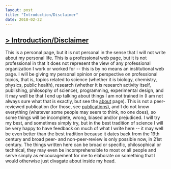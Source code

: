 ```yaml
---
layout: post
title: "Introduction/Disclaimer"
date: 2018-02-22
---
```

## [> Introduction/Disclaimer](https://caesoma.github.io/archive/standalone/2018-02-22-introduction-disclaimer)

This is a personal page, but it is not personal in the sense that I will not write about my personal life.
This is a professional web page, but it is not professional in that it does not represent the view of any professional organization I work or worked for -- this is by no means an institutional web page.
I will be giving my personal opinion or perspective on professional topics, that is, topics related to science (whether it is biology, chemistry, physics, public health), research (whether it is research activity itself, publishing, philosophy of science), programming, experimental design, and it may well be that I end up talking about things I am not trained in (I am not always sure what that is exactly, but see the [about](https://caesoma.github.io/about/) page).
This is not a peer-reviewed publication (for those, see [publications](https://caesoma.github.io/publications)), and I do not know everything (whatever some people may seem to think, no one does), so some things will be incomplete, wrong, biased and/or prejudiced. I will try my best, and sometimes simply try, but in the best tradition of science I will be very happy to have feedback on much of what I write here -- it may well be even better than the best tradition because it dates back from the 19th century and broad peer- and non-peer-review is only possible now, in 21st century.
The things written here can be broad or specific, philosophical or technical, they may even be incomprehensible to most or all people and serve simply as encouragement for me to elaborate on something that I would otherwise just divagate about inside my head.
